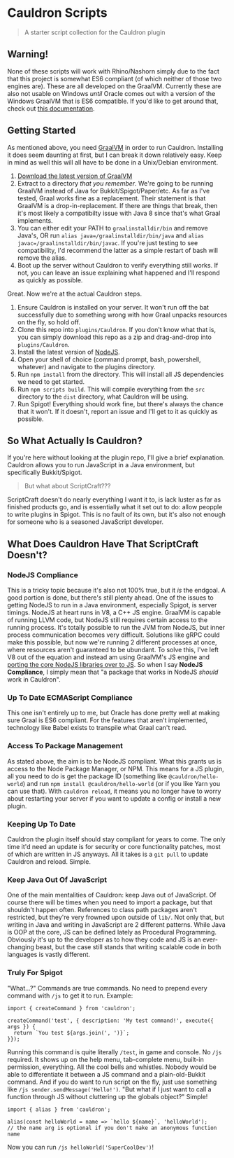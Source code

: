 # Cauldron Scripts
> A starter script collection for the Cauldron plugin

## Warning!

None of these scripts will work with Rhino/Nashorn simply due to the fact that this project is somewhat ES6 compliant (of which neither of those two engines are). These are all developed on the GraalVM. Currently these are also not usable on Windows _until_ Oracle comes out with a version of the Windows GraalVM that is ES6 compatible. If you'd like to get around that, check out [this documentation](/docs/running-on-windows.md).

## Getting Started

As mentioned above, you need [GraalVM](https://www.graalvm.org/) in order to run Cauldron. Installing it does seem daunting at first, but I can break it down relatively easy. Keep in mind as well this will all have to be done in a Unix/Debian environment.

1. [Download the latest version of GraalVM](https://github.com/oracle/graal/releases)
2. Extract to a directory _that you remember_. We're going to be running GraalVM instead of Java for Bukkit/Spigot/Paper/etc. As far as I've tested, Graal works fine as a replacement. Their statement is that GraalVM is a drop-in-replacement. If there are things that break, then it's most likely a compatibilty issue with Java 8 since that's what Graal implements.
3. You can either edit your PATH to `graalinstalldir/bin` and remove Java's, OR run `alias java=/graalinstalldir/bin/java` and `alias javac=/graalinstalldir/bin/javac`. If you're just testing to see compatibility, I'd recommend the latter as a simple restart of bash will remove the alias. 
4. Boot up the server without Cauldron to verify everything still works. If not, you can leave an issue explaining what happened and I'll respond as quickly as possible.

Great. Now we're at the actual Cauldron steps. 

1. Ensure Cauldron is installed on your server. It won't run off the bat successfully due to something wrong with how Graal unpacks resources on the fly, so hold off.
2. Clone this repo into `plugins/Cauldron`. If you don't know what that is, you can simply download this repo as a zip and drag-and-drop into `plugins/Cauldron`.
3. Install the latest version of [NodeJS](https://nodejs.org/en/download/).
4. Open your shell of choice (command prompt, bash, powershell, whatever) and navigate to the plugins directory.
5. Run `npm install` from the directory. This will install all JS dependencies we need to get started.
6. Run `npm scripts build`. This will compile everything from the `src` directory to the `dist` directory, what Cauldron will be using.
7. Run Spigot! Everything should work fine, but there's always the chance that it won't. If it doesn't, report an issue and I'll get to it as quickly as possible.

## So What Actually Is Cauldron?

If you're here without looking at the plugin repo, I'll give a brief explanation. Cauldron allows you to run JavaScript in a Java environment, but specifically Bukkit/Spigot.

> But what about ScriptCraft???

ScriptCraft doesn't do nearly everything I want it to, is lack luster as far as finished products go, and is essentially what it set out to do: allow peopple to write plugins in Spigot. This is no fault of its own, but it's also not enough for someone who is a seasoned JavaScript developer. 

## What Does Cauldron Have That ScriptCraft Doesn't?

### NodeJS Compliance

This is a tricky topic because it's also not 100% true, but it _is_ the endgoal. A good portion is done, but there's still plenty ahead. One of the issues to getting NodeJS to run in a Java environment, especially Spigot, is server timings. NodeJS at heart runs in V8, a C++ JS engine. GraalVM is capable of running LLVM code, but NodeJS still requires certain access to the running process. It's totally possible to run the JVM from NodeJS, but inner process communication becomes very difficult. Solutions like gRPC could make this possible, but now we're running 2 different processes at once, where resources aren't guaranteed to be ubundant. To solve this, I've left V8 out of the equation and instead am using GraalVM's JS engine and [porting the core NodeJS libraries over to JS](https://github.com/Conji/cauldron-scripts/tree/master/lib). So when I say **NodeJS Compliance**, I simply mean that "a package that works in NodeJS _should_ work in Cauldron". 

### Up To Date ECMAScript Compliance

This one isn't entirely up to me, but Oracle has done pretty well at making sure Graal is ES6 compliant. For the features that aren't implemented, technology like Babel exists to transpile what Graal can't read. 


### Access To Package Management

As stated above, the aim is to be NodeJS compliant. What this grants us is access to the Node Package Manager, or NPM. This means for a JS plugin, all you need to do is get the package ID (something like `@cauldron/hello-world`) and run `npm install @cauldron/hello-world` (or if you like Yarn you can use that). With `cauldron reload`, it means you no longer have to worry about restarting your server if you want to update a config or install a new plugin.

### Keeping Up To Date

Cauldron the plugin itself should stay compliant for years to come. The only time it'd need an update is for security or core functionality patches, most of which are written in JS anyways. All it takes is a `git pull` to update Cauldron and reload. Simple.

### Keep Java Out Of JavaScript

One of the main mentalities of Cauldron: keep Java out of JavaScript. Of course there will be times when you need to import a package, but that shouldn't happen often. References to class path packages aren't restricted, but they're very frowned upon outside of `lib/`. Not only that, but writing in Java and writing in JavaScript are 2 different patterns. While Java is OOP at the core, JS can be defined lately as Procedural Programming. Obviously it's up to the developer as to how they code and JS is an ever-changing beast, but the case still stands that writing scalable code in both languages is vastly different.

### Truly For Spigot

"What...?" Commands are true commands. No need to prepend every command with `/js` to get it to run. Example: 

```
import { createCommand } from 'cauldron';

createCommand('test', { description: 'My test command!', execute({ args }) {
  return `You test ${args.join(', ')}`;
}});
```

Running this command is quite literally `/test`, in game and console. No `/js` required. It shows up on the help menu, tab-complete menu, built-in permission, everything. All the cool bells and whistles. Nobody would be able to differentiate it between a JS command and a plain-old-Bukkit command. And if you do want to run script on the fly, just use something like `/js sender.sendMessage('Hello!')`. "But what if I just want to call a function through JS without cluttering up the globals object?" Simple!

```
import { alias } from 'cauldron';

alias(const helloWorld = name => `hello ${name}`, 'helloWorld');
// the name arg is optional if you don't make an anonymous function name
```

Now you can run `/js helloWorld('SuperCoolDev')`!